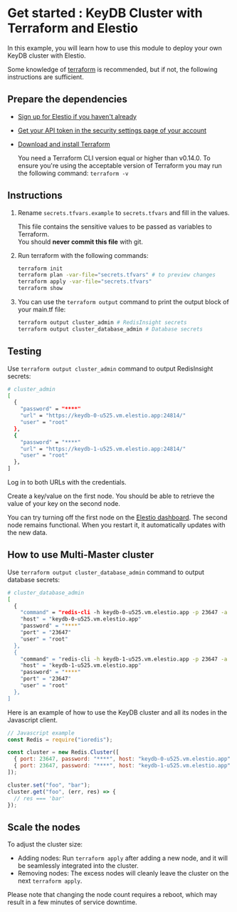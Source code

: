# Get started : KeyDB Cluster with Terraform and Elestio

In this example, you will learn how to use this module to deploy your own KeyDB cluster with Elestio.

Some knowledge of [terraform](https://developer.hashicorp.com/terraform/intro) is recommended, but if not, the following instructions are sufficient.

## Prepare the dependencies

- [Sign up for Elestio if you haven't already](https://dash.elest.io/signup)

- [Get your API token in the security settings page of your account](https://dash.elest.io/account/security)

- [Download and install Terraform](https://www.terraform.io/downloads)

  You need a Terraform CLI version equal or higher than v0.14.0.
  To ensure you're using the acceptable version of Terraform you may run the following command: `terraform -v`

## Instructions

1. Rename `secrets.tfvars.example` to `secrets.tfvars` and fill in the values.

   This file contains the sensitive values to be passed as variables to Terraform.</br>
   You should **never commit this file** with git.

2. Run terraform with the following commands:

   ```bash
   terraform init
   terraform plan -var-file="secrets.tfvars" # to preview changes
   terraform apply -var-file="secrets.tfvars"
   terraform show
   ```

3. You can use the `terraform output` command to print the output block of your main.tf file:

   ```bash
   terraform output cluster_admin # RedisInsight secrets
   terraform output cluster_database_admin # Database secrets
   ```

## Testing

Use `terraform output cluster_admin` command to output RedisInsight secrets:

```bash
# cluster_admin
[
  {
    "password" = "****"
    "url" = "https://keydb-0-u525.vm.elestio.app:24814/"
    "user" = "root"
  },
  {
    "password" = "****"
    "url" = "https://keydb-1-u525.vm.elestio.app:24814/"
    "user" = "root"
  },
]
```

Log in to both URLs with the credentials.

Create a key/value on the first node.
You should be able to retrieve the value of your key on the second node.

You can try turning off the first node on the [Elestio dashboard](https://dash.elest.io/).
The second node remains functional.
When you restart it, it automatically updates with the new data.

## How to use Multi-Master cluster

Use `terraform output cluster_database_admin` command to output database secrets:

```bash
# cluster_database_admin
[
  {
    "command" = "redis-cli -h keydb-0-u525.vm.elestio.app -p 23647 -a '****'"
    "host" = "keydb-0-u525.vm.elestio.app"
    "password" = "****"
    "port" = "23647"
    "user" = "root"
  },
  {
    "command" = "redis-cli -h keydb-1-u525.vm.elestio.app -p 23647 -a '****'"
    "host" = "keydb-1-u525.vm.elestio.app"
    "password" = "****"
    "port" = "23647"
    "user" = "root"
  },
]
```

Here is an example of how to use the KeyDB cluster and all its nodes in the Javascript client.

```js
// Javascript example
const Redis = require("ioredis");

const cluster = new Redis.Cluster([
  { port: 23647, password: "****", host: "keydb-0-u525.vm.elestio.app" },
  { port: 23647, password: "****", host: "keydb-1-u525.vm.elestio.app" },
]);

cluster.set("foo", "bar");
cluster.get("foo", (err, res) => {
  // res === 'bar'
});
```

## Scale the nodes

To adjust the cluster size:

- Adding nodes: Run `terraform apply` after adding a new node, and it will be seamlessly integrated into the cluster.
- Removing nodes: The excess nodes will cleanly leave the cluster on the next `terraform apply`.

Please note that changing the node count requires a reboot, which may result in a few minutes of service downtime.
